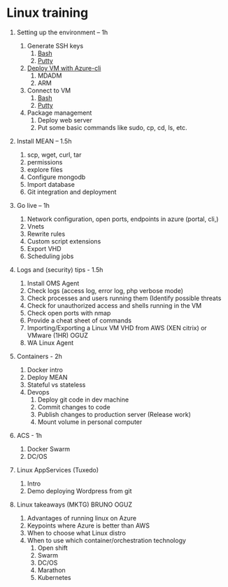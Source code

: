 # Linux training


1.	Setting up the environment – 1h
    1.	Generate SSH keys
        1. [Bash](content/01-set-up/01-key-generation-bash.md)
        1. [Putty](content/01-set-up/01-key-generation-putty.md)
    1.	[Deploy VM with Azure-cli](content/01-set-up/02-deploy-vm.md)
        1.	MDADM 
        1.	ARM
    1.	Connect to VM
        1.	[Bash](content/01-set-up/03-connect-to-vm-bash.md)
        1.  [Putty](content/01-set-up/03-connect-to-vm-putty.md)
    1.	Package management
        1.	Deploy web server
        1.	Put some basic commands like sudo, cp, cd, ls, etc.
        
2.	Install MEAN – 1.5h
    1.	scp, wget, curl, tar
    1.	permissions
    1.	explore files
    3.	Configure mongodb   
    1.	Import database
    1.	Git integration and deployment
    
3.	Go live – 1h
    1.	Network configuration, open ports, endpoints in azure (portal, cli,)
    1.	Vnets
    1.  Rewrite rules
    1.	Custom script extensions
    1.	Export VHD
    1.  Scheduling jobs
    
4.	Logs and (security) tips - 1.5h
    1.  Install OMS Agent
    1.	Check logs (access log, error log, php verbose mode)
    1.	Check processes and users running them (Identify possible threats
    1.	Check for unauthorized access and shells running in the VM
    1.	Check open ports with nmap
    1.	Provide a cheat sheet of commands
    9.	Importing/Exporting a Linux VM VHD from AWS (XEN citrix) or VMware (1HR) OGUZ
    1.	WA Linux Agent

    
5.	Containers - 2h
    1.	Docker intro
    1.	Deploy MEAN
    1.	Stateful vs stateless
    1.	Devops 
        1.	Deploy git code in dev machine
        1.	Commit changes to code
        1.	Publish changes to production server (Release work)
        1.	Mount volume in personal computer
        
6.	ACS - 1h
    1.	Docker Swarm
    1.	DC/OS
    
7.	Linux AppServices (Tuxedo)
    1.	Intro
    1.	Demo deploying Wordpress from git

8.	Linux takeaways (MKTG) BRUNO OGUZ
    1.	Advantages of running linux on Azure
    2.	Keypoints where Azure is better than AWS
    3.	When to choose what Linux distro
    4.	When to use which container/orchestration technology
        1.	Open shift
        2.	Swarm
        3.	DC/OS
        4.	Marathon
        5.	Kubernetes
